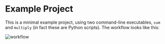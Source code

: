 Example Project
===============

This is a minimal example project, using two command-line executables, `sum` and `multiply` (in fact these are Python scripts). The workflow looks like this:

![workflow](https://cdn.rawgit.com/kbarbary/rehash/master/example/project.svg)

